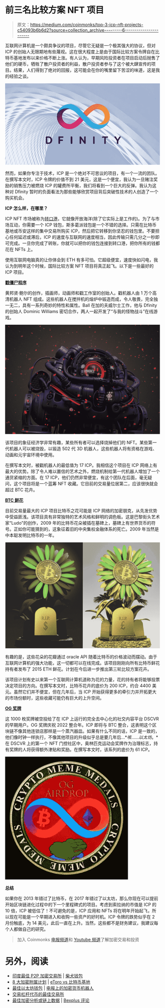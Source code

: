 # 前三名比较方案 NFT 项目

> 原文：<https://medium.com/coinmonks/top-3-icp-nft-projects-c54093b6b6d2?source=collection_archive---------6----------------------->

互联网计算机是一个颇具争议的项目，尽管它无疑是一个极其强大的协议，但对 ICP 的创始人无限期地有些蔑视。这在很大程度上是由于国际比较方案令牌自在比特币基地发布以来价格不断上涨。有人认为，早期风险投资者在项目启动后抛售了他们的硬币，牺牲了散户投资者的利益，散户投资者参与了这个被大肆宣传的项目。结果，人们得到了绝对的回报，这可能会在你的嘴里留下苦涩的味道，这是我的经验之谈。

![](img/319aba1a7fcf9799f4714395ffc7f889.png)

然而，如果你专注于技术，ICP 是一个绝对不可思议的项目，有一个一流的团队。在撰写本文时，ICP 令牌的价值不到 21 美元，这是一个便宜，我认为一旦赌注奖励的销售压力被燃烧 ICP 的罐费所平衡，我们将看到一个巨大的反弹。我认为这种对 Dfinity 暂时的负面看法为那些能够欣赏项目背后突破性技术的人创造了一个购买机会。

**ICP 怎么样，在哪里？**

ICP NFT 市场被称为[转口港](https://entrepot.app/marketplace)，它就像开放海洋(除了它实际上是工作的)。为了与市场互动，你需要一个 ICP 钱包，斯多葛派钱包是一个不错的选择。只需在比特币基地或币安这样的集中交易所购买 ICP，然后把它转移到你坚忍的钱包里。不要担心任何延迟或滞后，ICP 的速度与互联网的速度相当，因此传输只需几分之一秒即可完成。一旦你完成了转账，你就可以把你的钱包连接到转口港，把你所有的钱都花在 NFTs 上。

使用互联网电脑真的让你体会到 ETH 有多可怕。它超级便宜，速度快如闪电，我认为到明年这个时候，国际比较方案 NFT 项目将真正起飞。以下是一些最好的 ICP 项目。

[**戳僵尸程序**](https://pokedstudio.com/)

黄邦贤·鲍尔的创作，插画师，动画师和戳工作室的创始人。戳机器人由 1 万个高清机器人 NFT 组成。这些机器人在搅拌机的熔炉中锻造而成，令人敬畏，完全独一无二，具有一系列奇妙的特性和属性。Ball 在加的夫威尔士工作，他与 Dfinity 的创始人 Dominic Williams 密切合作，两人一起开发了“与我的怪物战斗”在线游戏。

![](img/67857859d87eb68dd809950679d1f27e.png)

该项目的象征经济学非常有趣，某些所有者可以选择烧掉他们的 NFT。某些第一代机器人可以被烧毁，以锻造 502 代 3D 机器人，这些机器人将有资格在游戏、动画和元宇宙环境中使用。

在撰写本文时，被戳机器人的最低值为 17 ICP。我相信这个项目在 ICP 网络上有最大的优势。除了令人难以置信的艺术之外，燃烧机制给第一代机器人增加了一个通货紧缩的方面。在 17 ICP，他们仍然非常便宜，有这个团队在后面，毫无疑问，这个项目将是一个蓝筹 NFT 收藏。它目前的交易量位居第二，应该很快就会超过 BTC 花卉。

[**BTC 鲜花**](https://twitter.com/btcflower?ref_src=twsrc%5Egoogle%7Ctwcamp%5Eserp%7Ctwgr%5Eauthor)

目前交易量最大的 ICP 项目比特币之花可能是 ICP 网络的加密朋克，从先发优势中受益匪浅。该项目具有非常独特的艺术风格和鲜明的调色板。这是巴黎街头艺术家“Ludo”的创作，2009 年的比特币花朵被插在墓碑上，墓碑上有世界货币的符号。正如你可能猜到的，这象征着旧的中央集权金融体系的死亡。2009 年当然是中本聪发明比特币的一年。

![](img/5955dd592723d0c67a7d7f124da4e7c2.png)

有趣的是，这些花朵的花瓣通过 oracle API 随着比特币的价格波动而摆动。由于互联网计算机的强大功能，这一切都可以在线完成。该项目刚刚向所有比特币鲜花持有者发布了 2015 ETH 鲜花。计划在今后进一步推出第三轮比较方案花卉。

该项目计划有史以来第一个互联网计算机道称为花的力量，花的持有者将能够投票决定项目的方向。在撰写本文时，比特币花卉的底价为 200 ICP，约合 4400 美元。虽然它们并不便宜，但在几年后，当 ICP 开始获得更多的牵引力并开拓更大的市场份额时，这些收藏可能仍有巨大的上升空间。

[**OG 奖牌**](https://twitter.com/DKLORD89?ref_src=twsrc%5Egoogle%7Ctwcamp%5Eserp%7Ctwgr%5Eauthor)

这 1000 枚奖牌被空投给了在 ICP 上运行的完全去中心化的社交内容平台 DSCVR 的早期用户。OG 奖牌庆祝 2022 整合年。ICP 即将与 BTC 整合，这表明这个区块链不像其他连锁店那样是一个蒸汽器皿。如果有什么不同的话，ICP 是一致的，他们像时钟一样执行，不像其他项目的升级似乎总是要几年后…**咳*……*以太坊*。*在 DSCVR 上的第一个 NFT 门控社区中，奥林匹克运动会奖牌作为治理标志，持有奖牌的人将获得额外津贴和奖励。在撰写本文时，该系列的底价为 61 ICP。

![](img/e48af44f1a06d3af75b194aa17abe423.png)

**总结**

如果你在 2013 年错过了比特币，在 2017 年错过了以太坊，那么你现在可以提前开始区块链进化过程中的下一个里程碑式的项目。考虑到索拉纳的市值是 ICP 的 10 倍，ICP 被低估了！不可避免的是，ICP 应用和 NFTs 将在明年开始起飞，所以现在可能是一个早期进入和收购一些资产的好时机。ICP 令牌的跌势似乎在 2 月份触底，为 14 美元，此后一直在上升。当然，这些都不是财务建议，我建议每个人都做自己的研究。

> 加入 Coinmonks [电报频道](https://t.me/coincodecap)和 [Youtube 频道](https://www.youtube.com/c/coinmonks/videos)了解加密交易和投资

# 另外，阅读

*   [印度最佳 P2P 加密交易所](https://coincodecap.com/p2p-crypto-exchanges-in-india) | [柴犬钱包](https://coincodecap.com/baby-shiba-inu-wallets)
*   [8 大加密附属计划](https://coincodecap.com/crypto-affiliate-programs) | [eToro vs 比特币基地](https://coincodecap.com/etoro-vs-coinbase)
*   [最佳以太坊钱包](https://coincodecap.com/best-ethereum-wallets) | [电报上的加密货币机器人](https://coincodecap.com/telegram-crypto-bots)
*   [交易杠杆代币的最佳交易所](https://coincodecap.com/leveraged-token-exchanges)
*   [最佳加密分析或链上数据](https://coincodecap.com/blockchain-analytics) | [Bexplus 评论](https://coincodecap.com/bexplus-review)